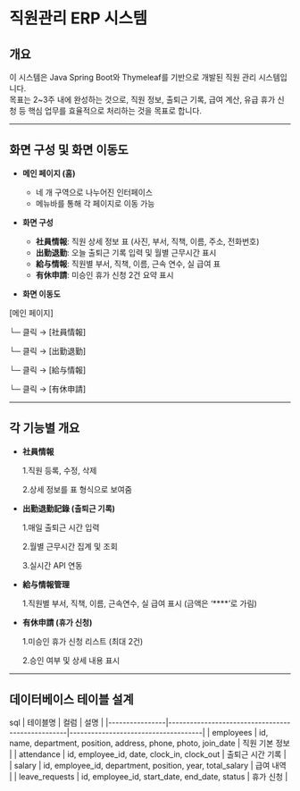 # 직원관리 ERP 시스템

## 개요
이 시스템은 Java Spring Boot와 Thymeleaf를 기반으로 개발된 직원 관리 시스템입니다.  
목표는 2~3주 내에 완성하는 것으로, 직원 정보, 출퇴근 기록, 급여 계산, 유급 휴가 신청 등 핵심 업무를 효율적으로 처리하는 것을 목표로 합니다.

---

## 화면 구성 및 화면 이동도
- **메인 페이지 (홈)**
  - 네 개 구역으로 나누어진 인터페이스
  - 메뉴바를 통해 각 페이지로 이동 가능

- **화면 구성**
  - **社員情報**: 직원 상세 정보 표 (사진, 부서, 직책, 이름, 주소, 전화번호)
  - **出勤退勤**: 오늘 출퇴근 기록 입력 및 월별 근무시간 표시
  - **給与情報**: 직원별 부서, 직책, 이름, 근속 연수, 실 급여 표
  - **有休申請**: 미승인 휴가 신청 2건 요약 표시

- **화면 이동도**
  
[메인 페이지]

 └─ 클릭 → [社員情報]
  
 └─ 클릭 → [出勤退勤]

 └─ 클릭 → [給与情報]

 └─ 클릭 → [有休申請]
  
---

## 각 기능별 개요
- **社員情報**

  1.직원 등록, 수정, 삭제

  2.상세 정보를 표 형식으로 보여줌

- **出勤退勤記錄 (출퇴근 기록)**

  1.매일 출퇴근 시간 입력

  2.월별 근무시간 집계 및 조회

  3.실시간 API 연동

- **給与情報管理**

  1.직원별 부서, 직책, 이름, 근속연수, 실 급여 표시 (금액은 ‘****’로 가림)

- **有休申請 (휴가 신청)**

  1.미승인 휴가 신청 리스트 (최대 2건)

  2.승인 여부 및 상세 내용 표시

---

## 데이터베이스 테이블 설계
sql
| 테이블명        | 컬럼                                              | 설명                                |
|----------------|--------------------------------------------------|-------------------------------------|
| employees      | id, name, department, position, address, phone, photo, join_date | 직원 기본 정보                     |
| attendance     | id, employee_id, date, clock_in, clock_out     | 출퇴근 시간 기록                    |
| salary         | id, employee_id, department, position, year, total_salary | 급여 내역                     |
| leave_requests | id, employee_id, start_date, end_date, status          | 휴가 신청                         |


